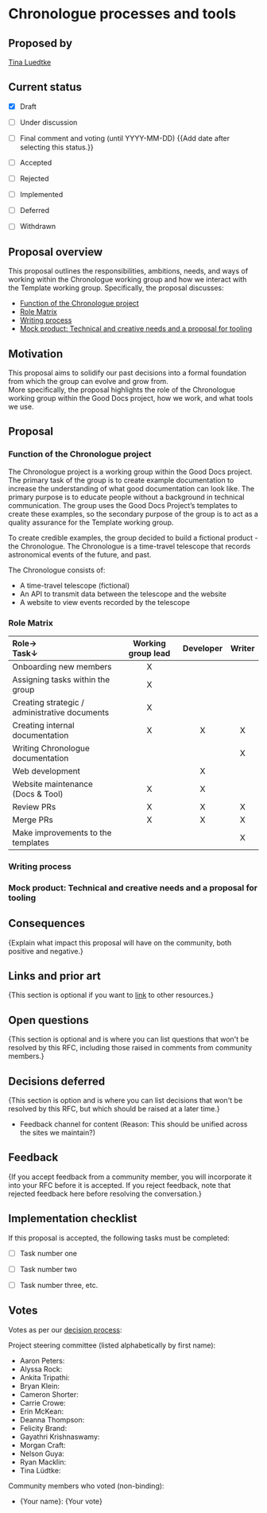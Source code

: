 # Chronologue processes and tools

## Proposed by

[Tina Luedtke](https://thegooddocs.slack.com/team/U02EQQDFLE8)

## Current status

- [x] Draft
- [ ] Under discussion
- [ ] Final comment and voting (until YYYY-MM-DD) {{Add date after selecting this status.}}
- [ ] Accepted
- [ ] Rejected
- [ ] Implemented
- [ ] Deferred
- [ ] Withdrawn


## Proposal overview

This proposal outlines the responsibilities, ambitions, needs, and ways of working within the Chronologue working group and how we interact with the Template working group. Specifically, the proposal discusses: 

-   [Function of the Chronologue project](#function)
-   [Role Matrix](#roles)
-   [Writing process](#process)
-   [Mock product: Technical and creative needs and a proposal for tooling](#tools)



## Motivation

This proposal aims to solidify our past decisions into a formal foundation from which the group can evolve and grow from.  
More specifically, the proposal highlights the role of the Chronologue working group within the Good Docs project, how we work, and what tools we use.

## Proposal

### Function of the Chronologue project <a id="function"> </a>

The Chronologue project is a working group within the Good Docs project. 
The primary task of the group is to create example documentation to increase the understanding of what good documentation can look like. 
The primary purpose is to educate people without a background in technical communication.
The group uses the Good Docs Project’s templates to create these examples, so the secondary purpose of the group is to act as a quality assurance for the Template working group.

To create credible examples, the group decided to build a fictional product - the Chronologue. The Chronologue is a time-travel telescope that records astronomical events of the future, and past. 

The Chronologue consists of:  

-   A time-travel telescope (fictional)
-   An API to transmit data between the telescope and the website
-   A website to view events recorded by the telescope


### Role Matrix <a id="roles"> </a>

| Role→ <br> Task↓| Working group lead | Developer    | Writer |
| :---      |    :----:   |   :----:  |  :----:  |
| Onboarding new members | X |  | |
| Assigning tasks within the group | X | | |
| Creating strategic / administrative documents | X |  | |
| Creating internal documentation | X |X| X|
| Writing Chronologue documentation | | | X|
| Web development||X||
| Website maintenance (Docs & Tool) |X|X||
| Review PRs |X |X | X|
| Merge PRs |X |X |X |
| Make improvements to the templates| | | X|

### Writing process <a id="process"> </a>

### Mock product: Technical and creative needs and a proposal for tooling <a id="tools"> </a>

## Consequences

{Explain what impact this proposal will have on the community, both positive and negative.}


## Links and prior art

{This section is optional if you want to [link](https://example.com) to other resources.}


## Open questions

{This section is optional and is where you can list questions that won't be resolved by this RFC, including those raised in comments from community members.}


## Decisions deferred

{This section is option and is where you can list decisions that won't be resolved by this RFC, but which should be raised at a later time.}

-   Feedback channel for content (Reason: This should be unified across the sites we maintain?) 


## Feedback

{If you accept feedback from a community member, you will incorporate it into your RFC before it is accepted.
If you reject feedback, note that rejected feedback here before resolving the conversation.}


## Implementation checklist

If this proposal is accepted, the following tasks must be completed:

- [ ] Task number one
- [ ] Task number two
- [ ] Task number three, etc.


## Votes

Votes as per our [decision process](https://thegooddocsproject.dev/decisions/):

Project steering committee (listed alphabetically by first name):

- Aaron Peters:
- Alyssa Rock:
- Ankita Tripathi:
- Bryan Klein:
- Cameron Shorter:
- Carrie Crowe:
- Erin McKean:
- Deanna Thompson:
- Felicity Brand:
- Gayathri Krishnaswamy:
- Morgan Craft:
- Nelson Guya:
- Ryan Macklin:
- Tina Lüdtke:


Community members who voted (non-binding):

- {Your name}: {Your vote}
